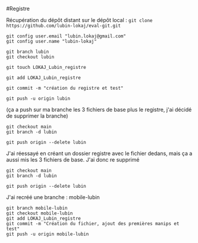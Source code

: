 #Registre 

Récupération du dépôt distant sur le dépôt local : `git clone https://github.com/lubin-lokaj/eval-git.git`
```shell
git config user.email "lubin.lokaj@gmail.com"   
git config user.name "lubin-lokaj"
```

```shell
git branch lubin   
git checkout lubin   

git touch LOKAJ_Lubin_registre 

git add LOKAJ_Lubin_registre

git commit -m "création du registre et test"

git push -u origin lubin   
``` 
(ça a push sur ma branche les 3 fichiers de base plus le registre, j'ai décidé de supprimer la branche)   

```shell
git checkout main   
git branch -d lubin   

git push origin --delete lubin   
```

J'ai réessayé en créant un dossier registre avec le fichier dedans, mais ça a aussi mis les 3 fichiers de base. J'ai donc re supprimé   

```shell
git checkout main   
git branch -d lubin   

git push origin --delete lubin   
```

J'ai recréé une branche : mobile-lubin   

```shell
git branch mobile-lubin   
git checkout mobile-lubin   
git add LOKAJ_Lubin_registre   
git commit -m "Création du fichier, ajout des premières manips et test"   
git push -u origin mobile-lubin   
```
